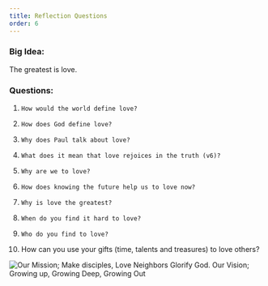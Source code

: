 ```yaml
---
title: Reflection Questions
order: 6
---
```


### Big Idea: 
The greatest is love. 

### Questions:
1.     How would the world define love? 
2.     How does God define love? 
3.     Why does Paul talk about love? 
4.     What does it mean that love rejoices in the truth (v6)?
5.     Why are we to love? 
6.     How does knowing the future help us to love now?
7.     Why is love the greatest? 
8.     When do you find it hard to love? 
9.     Who do you find to love? 
10.    How can you use your gifts (time, talents and treasures) to love others? 



![Our Mission; Make disciples, Love Neighbors Glorify God. Our Vision; Growing up, Growing Deep, Growing Out](https://raw.githubusercontent.com/stgeorgeshurstville/bulletin/main/images/upload.JPG)
